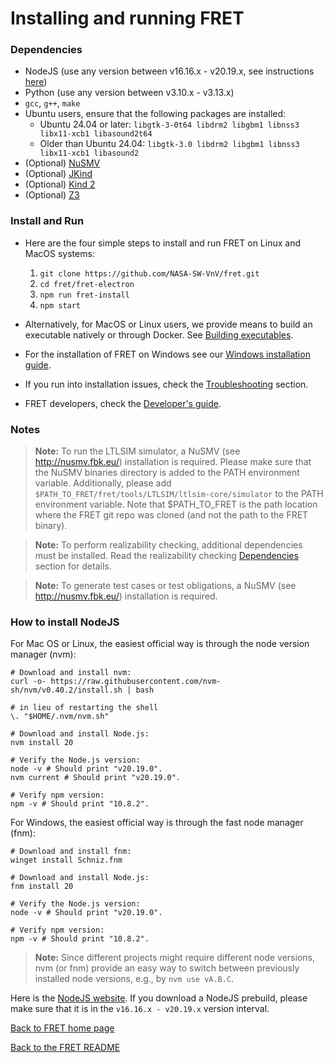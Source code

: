 # Installing and running FRET

### Dependencies

 * NodeJS (use any version between v16.16.x - v20.19.x, see instructions [here](#How-to-install-NodeJS))
 * Python (use any version between v3.10.x - v3.13.x)
 * `gcc`, `g++`, `make`
 * Ubuntu users, ensure that the following packages are installed:
     - Ubuntu 24.04 or later: `libgtk-3-0t64 libdrm2 libgbm1 libnss3 libx11-xcb1 libasound2t64`
     - Older than Ubuntu 24.04: `libgtk-3.0 libdrm2 libgbm1 libnss3 libx11-xcb1 libasound2`
 * (Optional) [NuSMV](http://nusmv.fbk.eu/)
 * (Optional) [JKind](https://github.com/andrewkatis/jkind-1/releases/latest)
 * (Optional) [Kind 2](https://github.com/kind2-mc/kind2/blob/develop/README.rst)
 * (Optional) [Z3](https://github.com/Z3Prover/z3/releases)

### Install and Run

* Here are the four simple steps to install and run FRET on Linux and MacOS systems:

  1. `git clone https://github.com/NASA-SW-VnV/fret.git`
  2. `cd fret/fret-electron`
  3. `npm run fret-install`
  4. `npm start`


* Alternatively, for MacOS or Linux users, we provide means to build an executable natively or through Docker. See [Building executables](buildingExecutables.md).

* For the installation of FRET on Windows see our [Windows installation guide](installation_windows.md).

* If you run into installation issues, check the [Troubleshooting](Troubleshooting.md) section.

* FRET developers, check the [Developer's guide](../developersGuide/installingAndRunningFRET.md).

### Notes

> __Note:__ To run the LTLSIM simulator, a NuSMV (see http://nusmv.fbk.eu/) installation is required. Please make sure that the NuSMV binaries directory is added to the PATH environment variable. Additionally, please add `$PATH_TO_FRET/fret/tools/LTLSIM/ltlsim-core/simulator` to the PATH environment variable. Note that $PATH_TO_FRET  is the path location where the FRET git repo was cloned (and not the path to the FRET binary).

> __Note:__ To perform realizability checking, additional dependencies must be installed. Read the realizability checking [Dependencies](../exports/realizabilityManual.md) section for details.

> __Note:__ To generate test cases or test obligations, a NuSMV (see http://nusmv.fbk.eu/) installation is required.

### How to install NodeJS

For Mac OS or Linux, the easiest official way is through the node version manager (nvm):
```
# Download and install nvm:
curl -o- https://raw.githubusercontent.com/nvm-sh/nvm/v0.40.2/install.sh | bash

# in lieu of restarting the shell
\. "$HOME/.nvm/nvm.sh"

# Download and install Node.js:
nvm install 20

# Verify the Node.js version:
node -v # Should print "v20.19.0".
nvm current # Should print "v20.19.0".

# Verify npm version:
npm -v # Should print "10.8.2".
```

For Windows, the easiest official way is through the fast node manager (fnm):
```
# Download and install fnm:
winget install Schniz.fnm

# Download and install Node.js:
fnm install 20

# Verify the Node.js version:
node -v # Should print "v20.19.0".

# Verify npm version:
npm -v # Should print "10.8.2".

```

> __Note:__ Since different projects might require different node versions, nvm (or fnm) provide an easy way to switch between previously installed node versions, e.g., by `nvm use vA.B.C`. 

Here is the [NodeJS website](https://nodejs.org/en). If you download a NodeJS prebuild, please make sure that it is in the `v16.16.x - v20.19.x` version interval.


[Back to FRET home page](../userManual.md)

[Back to the FRET README](../../../../README.md)
